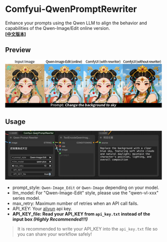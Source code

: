 # Comfyui-QwenPromptRewriter
Enhance your prompts using the Qwen LLM to align the behavior and capabilities of the Qwen-Image/Edit online version.  
**[[中文版本](./readme_zh.md)]**

## Preview
![](./img/preview.jpg)

## Usage
![](./img/nodes.png)  

- prompt\_style: `Qwen-Image_Edit` or `Qwen-Image` depending on your model.  
- llm\_model: For "Qwen-Image-Edit" style, please use the "qwen-vl-xxx" series model.    
- max\_retry: Maximum number of retries when an API call fails.  
- API\_KEY: Your [aliyun](https://www.aliyun.com/product/bailian) api key.  
- **API\_KEY\_file: Read your API_KEY from  `api_key.txt` instead of the input box _(Highly Recommended!!!)_**

>  It is recommended to write your API_KEY into the `api_key.txt` file so you can share your workflow safely!
